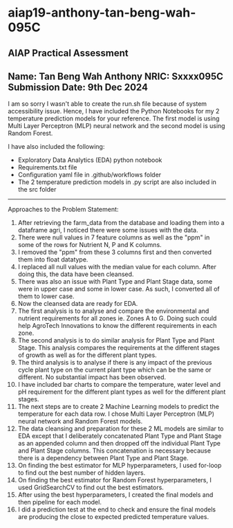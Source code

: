 # aiap19-anthony-tan-beng-wah-095C
AIAP Practical Assessment
------------------------------------------------------------------------------
Name: Tan Beng Wah Anthony
NRIC: Sxxxx095C
Submission Date: 9th Dec 2024
------------------------------------------------------------------------------
I am so sorry I wasn't able to create the run.sh file because of system accessibility issue.
Hence, I have included the Python Notebooks for my 2 temperature prediction models for your reference.
The first model is using Multi Layer Perceptron (MLP) neural network and the second 
model is using Random Forest.

I have also included the following:
- Exploratory Data Analytics (EDA) python notebook
- Requirements.txt file
- Configuration yaml file in .github/workflows folder
- The 2 temperature prediction models in .py script are also included in the src folder
--------------------------------------------------------------------------------
Approaches to the Problem Statement:
1. After retrieving the farm_data from the database and loading them into a dataframe agri, I noticed there were some issues with the data.
2. There were null values in 7 feature columns as well as the "ppm" in some of the rows for Nutrient N, P and K columns.
3. I removed the "ppm" from these 3 columns first and then converted them into float datatype.
4. I replaced all null values with the median value for each column.  After doing this, the data have been cleansed.
5. There was also an issue with Plant Type and Plant Stage data, some were in upper case and some in lower case. As such, I converted all of them to lower case.
6. Now the cleansed data are ready for EDA.
7. The first analysis is to analyse and compare the environmental and nutrient requirements for all zones ie. Zones A to G. Doing such could help AgroTech Innovations to know the different requirements in each zone.
8. The second analysis is to do similar analysis for Plant Type and Plant Stage.  This analysis compares the requirements at the different stages of growth as well as for the different plant types.
9. The third analysis is to analyse if there is any impact of the previous cycle plant type on the current plant type which can be the same or different.  No substantial impact has been observed.
10. I have included bar charts to compare the temperature, water level and pH requirement for the different plant types as well for the different plant stages.
11. The next steps are to create 2 Machine Learning models to predict the temperature for each data row.  I chose Multi Layer Perceptron (MLP) neural network and Random Forest models.
12. The data cleansing and preparation for these 2 ML models are similar to EDA except that I deliberately concatenated Plant Type and Plant Stage as an appended column and then dropped off the individual Plant Type and Plant Stage columns.  This concatenation is necessary because there is a dependency between Plant Type and Plant Stage.
13. On finding the best estimator for MLP hyperparameters, I used for-loop to find out the best number of hidden layers.
14. On finding the best estimator for Random Forest hyperparameters, I used GridSearchCV to find out the best estimators.
15. After using the best hyperparameters, I created the final models and then pipeline for each model.
16. I did a prediction test at the end to check and ensure the final models are producing the close to expected predicted temperature values.
